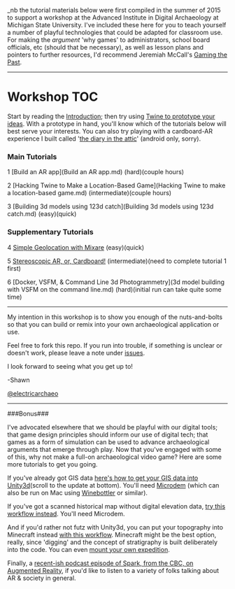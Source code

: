 _nb the tutorial materials below were first compiled in the summer of 2015 to support a workshop at the Advanced Institute in Digital Archaeology at Michigan State University. I've included these here for you to teach yourself a number of playful technologies that could be adapted for classroom use. For making the *argument* 'why games' to administrators, school board officials, etc (should that be necessary), as well as lesson plans and pointers to further resources, I'd recommend Jeremiah McCall's [Gaming the Past](https://www.routledge.com/products/9780415887601). 

-----

# Workshop TOC
Start by reading the [Introduction](introduction.md); then try using [Twine to prototype your ideas](prototyping-with-twine.md). With a prototype in hand, you'll know which of the tutorials below will best serve your interests. You can also try playing with a cardboard-AR experience I built called '[the diary in the attic](http://electricarchaeology.ca/2015/07/16/the-diary-in-the-attic/)' (android only, sorry).

### Main Tutorials
1 [Build an AR app](Build an AR app.md) (hard)(couple hours)

2 [Hacking Twine to Make a Location-Based Game](Hacking Twine to make a location-based game.md) (intermediate)(couple hours)

3 [Building 3d models using 123d catch](Building 3d models using 123d catch.md) (easy)(quick)

### Supplementary Tutorials

4 [Simple Geolocation with Mixare](simple-geolocation.md) (easy)(quick)

5 [Stereoscopic AR, or, Cardboard!](stereoscopic-ar.md) (intermediate)(need to complete tutorial 1 first)

6 [Docker, VSFM, & Command Line 3d Photogrammetry](3d model building with VSFM on the command line.md) (hard)(initial run can take quite some time)

-----
My intention in this workshop is to show you enough of the nuts-and-bolts so that you can build or remix into your own archaeological application or use. 

Feel free to fork this repo. If you run into trouble, if something is unclear or doesn't work, please leave a note under [issues](issues).

I look forward to seeing what you get up to!

-Shawn

[@electricarchaeo](http://twitter.com/electricarchaeo)

-----
###Bonus###

I've advocated elsewhere that we should be playful with our digital tools; that game design principles should inform our use of digital tech; that games as a form of simulation can be used to advance archaeological arguments that emerge through play. Now that you've engaged with some of this, why not make a full-on archaeological video game? Here are some more tutorials to get you going. 

If you've already got GIS data [here's how to get your GIS data into Unity3d](http://electricarchaeology.ca/2015/06/08/importing-gis-data-into-unity/)(scroll to the update at bottom). You'll need [Microdem](http://www.usna.edu/Users/oceano/pguth/website/microdem/microdem.htm) (which can also be run on Mac using [Winebottler](http://winebottler.kronenberg.org/) or similar).

If you've got a scanned historical map without digital elevation data, [try this workflow instead](http://electricarchaeology.ca/2015/06/09/historical-maps-into-unity3d/). You'll need Microdem.

And if you'd rather not futz with Unity3d, you can put your topography into Minecraft instead [with this workflow](http://electricarchaeology.ca/2014/09/30/historical-maps-topography-into-minecraft-qgis/). Minecraft might be the best option, really, since 'digging' and the concept of stratigraphy is built deliberately into the code. You can even [mount your own expedition](http://electricarchaeology.ca/?s=minecraft+expedition).

Finally, a [recent-ish podcast episode of Spark, from the CBC, on Augmented Reality](http://www.cbc.ca/player/Radio/Spark/ID/2282507979/), if you'd like to listen to a variety of folks talking about AR & society in general.
